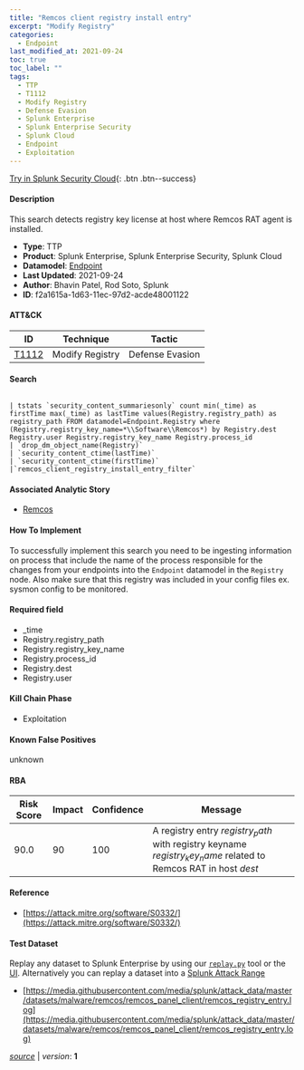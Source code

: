 ```yaml
---
title: "Remcos client registry install entry"
excerpt: "Modify Registry"
categories:
  - Endpoint
last_modified_at: 2021-09-24
toc: true
toc_label: ""
tags:
  - TTP
  - T1112
  - Modify Registry
  - Defense Evasion
  - Splunk Enterprise
  - Splunk Enterprise Security
  - Splunk Cloud
  - Endpoint
  - Exploitation
---
```




[Try in Splunk Security Cloud](https://www.splunk.com/en_us/cyber-security.html){: .btn .btn--success}

#### Description

This search detects registry key license at host where Remcos RAT agent is installed.

- **Type**: TTP
- **Product**: Splunk Enterprise, Splunk Enterprise Security, Splunk Cloud
- **Datamodel**: [Endpoint](https://docs.splunk.com/Documentation/CIM/latest/User/Endpoint)
- **Last Updated**: 2021-09-24
- **Author**: Bhavin Patel, Rod Soto, Splunk
- **ID**: f2a1615a-1d63-11ec-97d2-acde48001122


#### ATT&CK

| ID          | Technique   | Tactic         |
| ----------- | ----------- | -------------- |
| [T1112](https://attack.mitre.org/techniques/T1112/) | Modify Registry | Defense Evasion |



#### Search

```

| tstats `security_content_summariesonly` count min(_time) as firstTime max(_time) as lastTime values(Registry.registry_path) as  registry_path FROM datamodel=Endpoint.Registry where (Registry.registry_key_name=*\\Software\\Remcos*) by Registry.dest  Registry.user Registry.registry_key_name Registry.process_id
| `drop_dm_object_name(Registry)` 
| `security_content_ctime(lastTime)` 
| `security_content_ctime(firstTime)`
|`remcos_client_registry_install_entry_filter`
```

#### Associated Analytic Story
* [Remcos](/stories/remcos)


#### How To Implement
To successfully implement this search you need to be ingesting information on process that include the name of the process responsible for the changes from your endpoints into the `Endpoint` datamodel in the `Registry` node. Also make sure that this registry was included in your config files ex. sysmon config to be monitored.

#### Required field
* _time
* Registry.registry_path
* Registry.registry_key_name
* Registry.process_id
* Registry.dest
* Registry.user


#### Kill Chain Phase
* Exploitation


#### Known False Positives
unknown


#### RBA

| Risk Score  | Impact      | Confidence   | Message      |
| ----------- | ----------- |--------------|--------------|
| 90.0 | 90 | 100 | A registry entry $registry_path$ with registry keyname $registry_key_name$ related to Remcos RAT in host $dest$ |





#### Reference

* [https://attack.mitre.org/software/S0332/](https://attack.mitre.org/software/S0332/)



#### Test Dataset
Replay any dataset to Splunk Enterprise by using our [`replay.py`](https://github.com/splunk/attack_data#using-replaypy) tool or the [UI](https://github.com/splunk/attack_data#using-ui).
Alternatively you can replay a dataset into a [Splunk Attack Range](https://github.com/splunk/attack_range#replay-dumps-into-attack-range-splunk-server)

* [https://media.githubusercontent.com/media/splunk/attack_data/master/datasets/malware/remcos/remcos_panel_client/remcos_registry_entry.log](https://media.githubusercontent.com/media/splunk/attack_data/master/datasets/malware/remcos/remcos_panel_client/remcos_registry_entry.log)



[*source*](https://github.com/splunk/security_content/tree/develop/detections/endpoint/remcos_client_registry_install_entry.yml) \| *version*: **1**